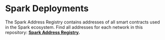 # Spark Deployments

The Spark Address Registry contains addresses of all smart contracts used in the Spark ecosystem. Find all addresses for each network in this repository: [**Spark Address Registry**](https://github.com/marsfoundation/spark-address-registry/tree/master/src)**.**
